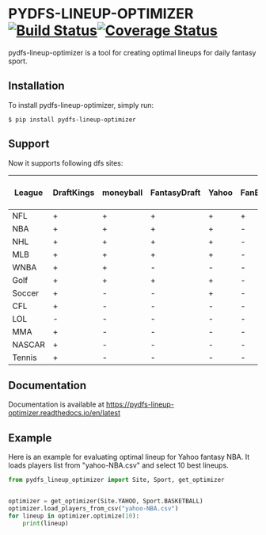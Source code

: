 # PYDFS-LINEUP-OPTIMIZER [![Build Status](https://travis-ci.org/DimaKudosh/pydfs-lineup-optimizer.svg?branch=master)](https://travis-ci.org/DimaKudosh/pydfs-lineup-optimizer)[![Coverage Status](https://coveralls.io/repos/github/DimaKudosh/pydfs-lineup-optimizer/badge.svg?branch=master)](https://coveralls.io/github/DimaKudosh/pydfs-lineup-optimizer?branch=master)
pydfs-lineup-optimizer is a tool for creating optimal lineups for daily fantasy sport. 

## Installation
To install pydfs-lineup-optimizer, simply run:
```
$ pip install pydfs-lineup-optimizer
```

## Support
Now it supports following dfs sites:

League | DraftKings | moneyball | FantasyDraft | Yahoo | FanBall | DraftKing Captain Mode | moneyball Single Game |
------ | ---------- | ------- | ------------ | ----- | ------- | ---------------------- | ------------------- |
NFL    | +          | +       | +            | +     | +       | +                      | +                   |
NBA    | +          | +       | +            | +     | -       | +                      | +                   |
NHL    | +          | +       | +            | +     | -       | -                      | -                   |
MLB    | +          | +       | +            | +     | -       | +                      | -                   |
WNBA   | +          | +       | -            | -     | -       | +                      | -                   |
Golf   | +          | +       | +            | +     | -       | -                      | -                   |
Soccer | +          | -       | -            | +     | -       | +                      | -                   |
CFL    | +          | -       | -            | -     | -       | -                      | -                   |
LOL    | -          | -       | -            | -     | -       | +                      | -                   |
MMA    | +          | -       | -            | -     | -       | -                      | -                   |
NASCAR | +          | -       | -            | -     | -       | -                      | -                   |
Tennis | +          | -       | -            | -     | -       | -                      | -                   |


## Documentation
Documentation is available at https://pydfs-lineup-optimizer.readthedocs.io/en/latest

## Example
Here is an example for evaluating optimal lineup for Yahoo fantasy NBA. It loads players list from "yahoo-NBA.csv" and select 10 best lineups.
```python
from pydfs_lineup_optimizer import Site, Sport, get_optimizer


optimizer = get_optimizer(Site.YAHOO, Sport.BASKETBALL)
optimizer.load_players_from_csv("yahoo-NBA.csv")
for lineup in optimizer.optimize(10):
    print(lineup)
```

